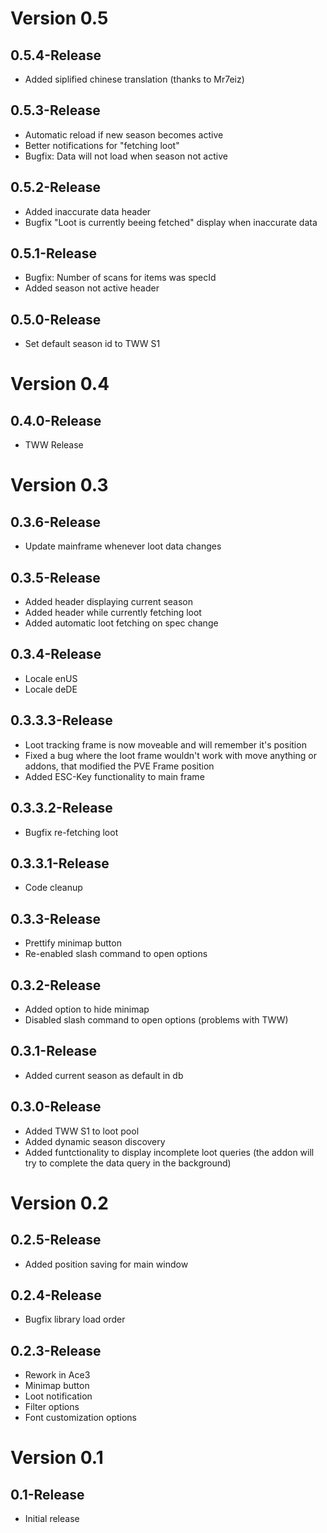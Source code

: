 # Version 0.5
## 0.5.4-Release
* Added siplified chinese translation (thanks to Mr7eiz)

## 0.5.3-Release
* Automatic reload if new season becomes active
* Better notifications for "fetching loot"
* Bugfix: Data will not load when season not active

## 0.5.2-Release
* Added inaccurate data header
* Bugfix "Loot is currently beeing fetched" display when inaccurate data

## 0.5.1-Release
* Bugfix: Number of scans for items was specId
* Added season not active header

## 0.5.0-Release
* Set default season id to TWW S1

# Version 0.4
## 0.4.0-Release
* TWW Release

# Version 0.3
## 0.3.6-Release
* Update mainframe whenever loot data changes

## 0.3.5-Release
* Added header displaying current season
* Added header while currently fetching loot
* Added automatic loot fetching on spec change

## 0.3.4-Release
* Locale enUS
* Locale deDE

## 0.3.3.3-Release
* Loot tracking frame is now moveable and will remember it's position
* Fixed a bug where the loot frame wouldn't work with move anything or addons, that modified the PVE Frame position
* Added ESC-Key functionality to main frame

## 0.3.3.2-Release
* Bugfix re-fetching loot

## 0.3.3.1-Release
* Code cleanup

## 0.3.3-Release
* Prettify minimap button
* Re-enabled slash command to open options

## 0.3.2-Release
* Added option to hide minimap
* Disabled slash command to open options (problems with TWW)

## 0.3.1-Release
* Added current season as default in db

## 0.3.0-Release
* Added TWW S1 to loot pool
* Added dynamic season discovery
* Added funtctionality to display incomplete loot queries (the addon will try to complete the data query in the background)

# Version 0.2
## 0.2.5-Release
* Added position saving for main window

## 0.2.4-Release
* Bugfix library load order

## 0.2.3-Release
* Rework in Ace3
* Minimap button
* Loot notification
* Filter options
* Font customization options 

# Version 0.1
## 0.1-Release
* Initial release